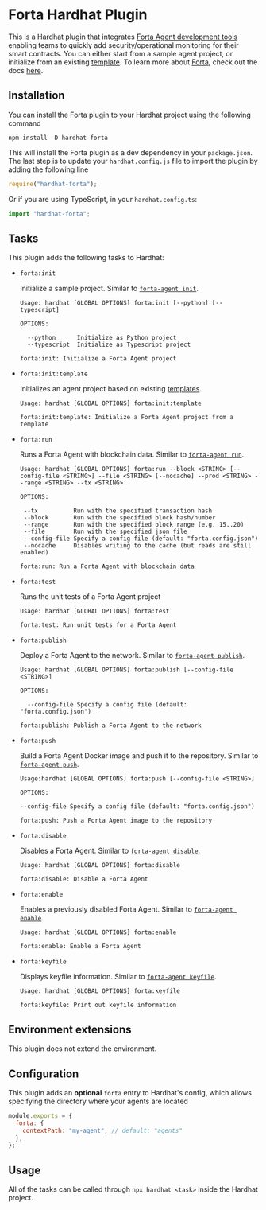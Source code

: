 # Forta Hardhat Plugin

This is a Hardhat plugin that integrates [Forta Agent development tools](https://docs.forta.network/en/latest/cli/) enabling teams to quickly add security/operational monitoring for their smart contracts. You can either start from a sample agent project, or initialize from an existing [template](https://github.com/arbitraryexecution/forta-agent-templates). To learn more about [Forta](https://forta.org/), check out the docs [here](https://docs.forta.network).

## Installation

You can install the Forta plugin to your Hardhat project using the following command

```
npm install -D hardhat-forta
```

This will install the Forta plugin as a dev dependency in your `package.json`. The last step is to update your `hardhat.config.js` file to import the plugin by adding the following line

```javascript
require("hardhat-forta");
```

Or if you are using TypeScript, in your `hardhat.config.ts`:

```ts
import "hardhat-forta";
```

## Tasks

This plugin adds the following tasks to Hardhat:

- `forta:init`

  Initialize a sample project. Similar to [`forta-agent init`](https://docs.forta.network/en/latest/cli/#init).

  ```
  Usage: hardhat [GLOBAL OPTIONS] forta:init [--python] [--typescript]

  OPTIONS:

    --python      Initialize as Python project
    --typescript  Initialize as Typescript project

  forta:init: Initialize a Forta Agent project
  ```

- `forta:init:template`

  Initializes an agent project based on existing [templates](https://github.com/arbitraryexecution/forta-agent-templates).

  ```
  Usage: hardhat [GLOBAL OPTIONS] forta:init:template

  forta:init:template: Initialize a Forta Agent project from a template
  ```

- `forta:run`

  Runs a Forta Agent with blockchain data. Similar to [`forta-agent run`](https://docs.forta.network/en/latest/cli/#run).

  ```
  Usage: hardhat [GLOBAL OPTIONS] forta:run --block <STRING> [--config-file <STRING>] --file <STRING> [--nocache] --prod <STRING> --range <STRING> --tx <STRING>

  OPTIONS:

   --tx          Run with the specified transaction hash
   --block       Run with the specified block hash/number
   --range       Run with the specified block range (e.g. 15..20)
   --file        Run with the specified json file
   --config-file Specify a config file (default: "forta.config.json")
   --nocache     Disables writing to the cache (but reads are still enabled)

  forta:run: Run a Forta Agent with blockchain data
  ```

- `forta:test`

  Runs the unit tests of a Forta Agent project

  ```
  Usage: hardhat [GLOBAL OPTIONS] forta:test

  forta:test: Run unit tests for a Forta Agent
  ```

- `forta:publish`

  Deploy a Forta Agent to the network. Similar to [`forta-agent publish`](https://docs.forta.network/en/latest/cli/#publish).

  ```
  Usage: hardhat [GLOBAL OPTIONS] forta:publish [--config-file <STRING>]

  OPTIONS:

    --config-file Specify a config file (default: "forta.config.json")

  forta:publish: Publish a Forta Agent to the network
  ```

- `forta:push`

  Build a Forta Agent Docker image and push it to the repository. Similar to [`forta-agent push`](https://docs.forta.network/en/latest/cli/#push).

  ```
  Usage:hardhat [GLOBAL OPTIONS] forta:push [--config-file <STRING>]

  OPTIONS:

  --config-file Specify a config file (default: "forta.config.json")

  forta:push: Push a Forta Agent image to the repository
  ```

- `forta:disable`

  Disables a Forta Agent. Similar to [`forta-agent disable`](https://docs.forta.network/en/latest/cli/#disable).

  ```
  Usage: hardhat [GLOBAL OPTIONS] forta:disable

  forta:disable: Disable a Forta Agent
  ```

- `forta:enable`

  Enables a previously disabled Forta Agent. Similar to [`forta-agent enable`](https://docs.forta.network/en/latest/cli/#enable).

  ```
  Usage: hardhat [GLOBAL OPTIONS] forta:enable

  forta:enable: Enable a Forta Agent
  ```

- `forta:keyfile`

  Displays keyfile information. Similar to [`forta-agent keyfile`](https://docs.forta.network/en/latest/cli/#keyfile).

  ```
  Usage: hardhat [GLOBAL OPTIONS] forta:keyfile

  forta:keyfile: Print out keyfile information
  ```

## Environment extensions

This plugin does not extend the environment.

## Configuration

This plugin adds an **optional** `forta` entry to Hardhat's config, which allows specifying the directory where your agents are located

```js
module.exports = {
  forta: {
    contextPath: "my-agent", // default: "agents"
  },
};
```

## Usage

All of the tasks can be called through `npx hardhat <task>` inside the Hardhat project.
